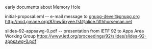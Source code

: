 early documents about Memory Hole

initial-proposal.eml -- e-mail message to gnupg-devel@gnupg.org
                        http://mid.gmane.org/87mw5ixyee.fsf@alice.fifthhorseman.net

slides-92-appsawg-0.pdf -- presentation from IETF 92 to Apps Area Working Group
                           https://www.ietf.org/proceedings/92/slides/slides-92-appsawg-0.pdf
